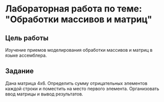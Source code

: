 # Лабораторная работа по теме: "Обработки массивов и матриц"

## Цель работы
Изучение приемов моделирования обработки массивов и матриц в языке ассемблера.

## Задание
Дана матрица 4х6. Определить сумму отрицательных элементов каждой строки и поместить на место первого элемента. Организовать ввод матрицы и вывод результатов.
